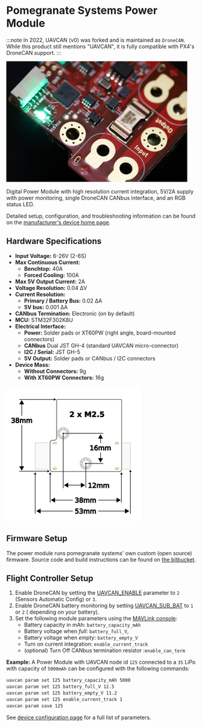 # Pomegranate Systems Power Module

:::note
In 2022, UAVCAN (v0) was forked and is maintained as `DroneCAN`.
While this product still mentions "UAVCAN", it is fully compatible with PX4's DroneCAN support.
:::

![Module Image](../../assets/hardware/power_module/pomegranate_systems_pm/main_image.jpg)

Digital Power Module with high resolution current integration, 5V/2A supply with power monitoring, single DroneCAN CANbus interface, and an RGB status LED.

Detailed setup, configuration, and troubleshooting information can be found on the [manufacturer's device home page](https://p-systems.io/product/power_module).

## Hardware Specifications

- **Input Voltage:** 6-26V \(2-6S\)
- **Max Continuous Current:**
  - **Benchtop:** 40A
  - **Forced Cooling:** 100A
- **Max 5V Output Current:** 2A
- **Voltage Resolution:** 0.04 ΔV
- **Current Resolution:**
  - **Primary / Battery Bus:** 0.02 ΔA
  - **5V bus:** 0.001 ΔA
- **CANbus Termination:** Electronic (on by default)
- **MCU:** STM32F302K8U
- **Electrical Interface:**
  - **Power:** Solder pads or XT60PW (right angle, board-mounted connectors)
  - **CANbus** Dual JST GH-4 (standard UAVCAN micro-connector)
  - **I2C / Serial:** JST GH-5
  - **5V Output:** Solder pads or CANbus / I2C connectors
- **Device Mass:**
  - **Without Connectors:** 9g
  - **With XT60PW Connectors:** 16g

![Dimensions](../../assets/hardware/power_module/pomegranate_systems_pm/mechanical.png)

## Firmware Setup

The power module runs pomegranate systems' own custom (open source) firmware.
Source code and build instructions can be found on [the bitbucket](https://bitbucket.org/p-systems/firmware/src/master).

## Flight Controller Setup

1. Enable DroneCAN by setting the [UAVCAN_ENABLE](../advanced_config/parameter_reference.md#UAVCAN_ENABLE) parameter to `2` (Sensors Automatic Config) or `3`.
1. Enable DroneCAN battery monitoring by setting [UAVCAN_SUB_BAT](../advanced_config/parameter_reference.md#UAVCAN_SUB_BAT) to `1` or `2` ( depending on your battery).
1. Set the following module parameters using the [MAVLink console](https://docs.qgroundcontrol.com/master/en/qgc-user-guide/analyze_view/mavlink_console.html):
   - Battery capacity in mAh: `battery_capacity_mAh`
   - Battery voltage when _full_: `battery_full_V`,
   - Battery voltage when _empty_: `battery_empty_V`
   - Turn on current integration: `enable_current_track`
   - (optional) Turn Off CANbus termination resistor :`enable_can_term`

**Example:** A Power Module with UAVCAN node id `125` connected to a `3S` LiPo with capacity of `5000mAh` can be configured with the following commands:

```sh
uavcan param set 125 battery_capacity_mAh 5000
uavcan param set 125 battery_full_V 12.5
uavcan param set 125 battery_empty_V 11.2
uavcan param set 125 enable_current_track 1
uavcan param save 125
```

See [device configuration page](https://p-systems.io/product/power_module/configuration) for a full list of parameters.
